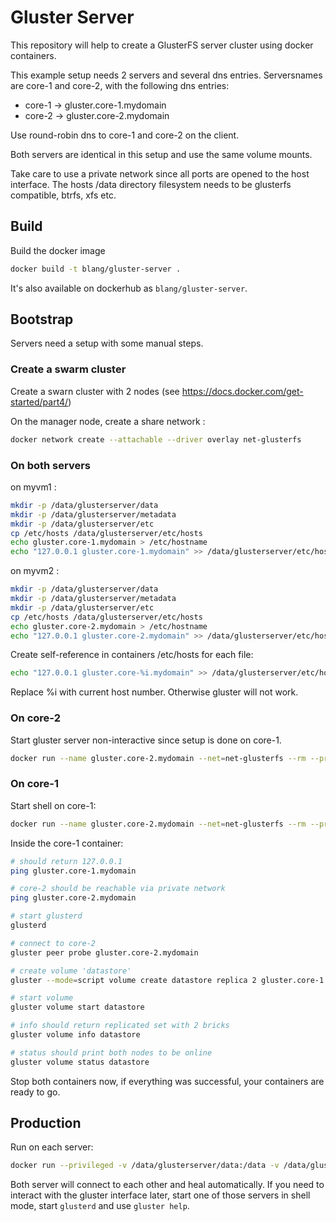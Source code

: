 # Gluster Server

This repository will help to create a GlusterFS server cluster using docker containers.

This example setup needs 2 servers and several dns entries. 
Serversnames are core-1 and core-2, with the following dns entries:
- core-1 -> gluster.core-1.mydomain
- core-2 -> gluster.core-2.mydomain

Use round-robin dns to core-1 and core-2 on the client.

Both servers are identical in this setup and use the same volume mounts.

Take care to use a private network since all ports are opened to the host interface.
The hosts /data directory filesystem needs to be glusterfs compatible, btrfs, xfs etc.

## Build

Build the docker image
```bash
docker build -t blang/gluster-server .
```

It's also available on dockerhub as `blang/gluster-server`.


## Bootstrap
Servers need a setup with some manual steps.

### Create a swarm cluster

Create a swarn cluster with 2 nodes (see https://docs.docker.com/get-started/part4/)

On the manager node, create a share network :
```bash
docker network create --attachable --driver overlay net-glusterfs
```

### On both servers

on myvm1 :
```bash
mkdir -p /data/glusterserver/data
mkdir -p /data/glusterserver/metadata
mkdir -p /data/glusterserver/etc
cp /etc/hosts /data/glusterserver/etc/hosts
echo gluster.core-1.mydomain > /etc/hostname
echo "127.0.0.1 gluster.core-1.mydomain" >> /data/glusterserver/etc/hosts
```

on myvm2 :
```bash
mkdir -p /data/glusterserver/data
mkdir -p /data/glusterserver/metadata
mkdir -p /data/glusterserver/etc
cp /etc/hosts /data/glusterserver/etc/hosts
echo gluster.core-2.mydomain > /etc/hostname
echo "127.0.0.1 gluster.core-2.mydomain" >> /data/glusterserver/etc/hosts
```

Create self-reference in containers /etc/hosts for each file:
```bash
echo "127.0.0.1 gluster.core-%i.mydomain" >> /data/glusterserver/etc/hosts
```
Replace %i with current host number. Otherwise gluster will not work.

### On core-2
Start gluster server non-interactive since setup is done on core-1.

```bash
docker run --name gluster.core-2.mydomain --net=net-glusterfs --rm --privileged -v /data/glusterserver/data:/data -v /data/glusterserver/metadata:/var/lib/glusterd -v /data/glusterserver/etc/hosts:/etc/hosts -p 24007:24007 -p 24009:24009 -p 49152:49152 blang/gluster-server
```

### On core-1
Start shell on core-1:
```bash
docker run --name gluster.core-2.mydomain --net=net-glusterfs --rm --privileged -v /data/glusterserver/data:/data -v /data/glusterserver/metadata:/var/lib/glusterd -v /data/glusterserver/etc/hosts:/etc/hosts -p 24007:24007 -p 24009:24009 -p 49152:49152 -i -t blang/gluster-server /bin/bash
```

Inside the core-1 container:
```bash
# should return 127.0.0.1
ping gluster.core-1.mydomain

# core-2 should be reachable via private network
ping gluster.core-2.mydomain

# start glusterd
glusterd

# connect to core-2
gluster peer probe gluster.core-2.mydomain

# create volume 'datastore'
gluster --mode=script volume create datastore replica 2 gluster.core-1.mydomain:/data/datastore gluster.core-2.mydomain:/data/datastore

# start volume
gluster volume start datastore

# info should return replicated set with 2 bricks
gluster volume info datastore

# status should print both nodes to be online 
gluster volume status datastore
```

Stop both containers now, if everything was successful, your containers are ready to go.

## Production
Run on each server:

```bash
docker run --privileged -v /data/glusterserver/data:/data -v /data/glusterserver/metadata:/var/lib/glusterd -v /data/glusterserver/etc/hosts:/etc/hosts -p 24007:24007 -p 24009:24009 -p 49152:49152 blang/gluster-server
```

Both server will connect to each other and heal automatically.
If you need to interact with the gluster interface later, start one of those servers in shell mode, start `glusterd` and use `gluster help`.
